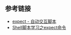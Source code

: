 ## 参考链接

* [expect - 自动交互脚本](http://xstarcd.github.io/wiki/shell/expect.html)
* [Shell脚本学习之expect命令](http://blog.csdn.net/leexide/article/details/17485451)